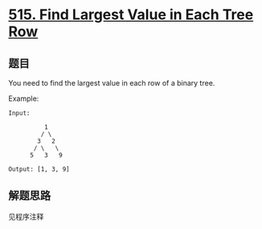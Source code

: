 # [515. Find Largest Value in Each Tree Row](https://leetcode-cn.com/problems/find-largest-value-in-each-tree-row/)

## 题目

You need to find the largest value in each row of a binary tree.

Example:

```text
Input:

          1
         / \
        3   2
       / \   \
      5   3   9

Output: [1, 3, 9]
```

## 解题思路

见程序注释

